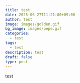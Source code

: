 ```yaml
---
title: test
date: 2025-06-27T11:21:00+09:00
author: test
image: images/golden.gif
bg_image: images/pepe.gif
categories:
  - test
tags:
  - test
description: test
draft: false
type: post
---
```

test
